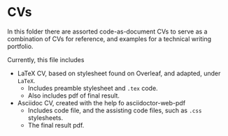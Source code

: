 # CVs

In this folder there are assorted code-as-document CVs to serve as a combination of CVs for reference, and examples for a technical writing portfolio.


Currently, this file includes

- LaTeX CV, based on stylesheet found on Overleaf, and adapted, under `LaTeX`.
    - Includes preamble stylesheet and `.tex` code.
    - Also includes pdf of final result.
- Asciidoc CV, created with the help fo asciidoctor-web-pdf
    - Includes code file, and the assisting code files, such as `.css` stylesheets.
    - The final result pdf. 
